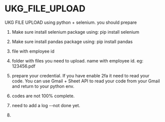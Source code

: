 # UKG_FILE_UPLOAD
UKG FILE UPLOAD   using python + selenium.
you should prepare

1. Make sure install selenium package using: pip install selenium
2. Make sure install pandas package using: pip install pandas






1. file with employee id
2. folder with files you need to upload. name with employee id. eg: 123456.pdf 
3. prepare your credential.   If you have enable 2fa it need to read your code.   You can use Gmail + Sheet API to read your code from your Gmail and return to your python env.
4. codes are not 100% complete.
5. need to add a log --not done yet.
6. 
